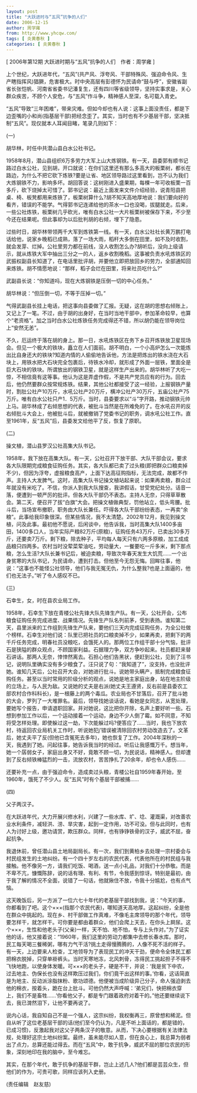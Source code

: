 ```yaml
---
layout: post
title: "大跃进时与“五风”抗争的人们"
date: 2006-12-15
author: 周学雍
from: http://www.yhcqw.com/
tags: [ 炎黄春秋 ]
categories: [ 炎黄春秋 ]
---
```



[ 2006年第12期 大跃进时期与“五风”抗争的人们　作者：周学雍 ]


上个世纪，大跃进年代，“五风”(共产风、浮夸风、干部特殊风、强迫命令风、生产瞎指挥风)猖獗，危害极大。时中央高层有彭德怀为民请命“鼓与呼”，安徽省副省长张恺帆、河南省省委书记潘复生，还有四川等省级领导，坚持实事求是，关心群众疾苦，不顾个人安危，与“五风”作斗争，精神感人至深，名可载入青史。


“五风”导致“三年困难”，带来灾难。但如今却也有人说：这事上面没责任，都是下边歪嘴的小和尚(指基层干部)把经念歪了。其实，当时也有不少基层干部，坚决抵制“五风”。现仅就本人耳闻目睹，笔录几则如下：

(一)

胡华林，时任中共潜山县白水公社书记。


1958年8月，潜山县组织6万多劳力大军上山大炼钢铁。有一天，县委郭有顺书记路过白水公社，见到胡，开口就说：在你们这里还有那么多高大的板栗树，都长在路边，为什么不把它砍下炼铁?要是让省、地区领导路过这里看到，岂不认为我们大炼钢铁不力，影响多坏。胡回答说：这树刚进入盛果期，每棵一年可收板栗一百多斤，砍下烧掉太可惜了。郭书记说：最近上面发来文件介绍经验，说青阳县把桌、椅、板凳都用来炼铁了，板栗树算什么?胡不知天高地厚地说：我们要向好的看齐，错误的不能学。气得郭书记连递给他的茶水一口也没喝，拔腿就走。后来，一些公社炼铁，板栗树几乎砍光，唯有白水公社一大片板栗树被保存下来，不少至今还在结果呢。但此事却为以后批判胡的右倾，埋下了隐患。


过些时日，胡华林带领两千大军到炼铁第一线。有一天，白水公社社长黄万鹏打电话给他，说家乡晚稻已成熟，落了一场大雨，稻秆大多倒在田里，如不及时收割，就会发芽、烂掉。公社里劳力都在前线，没人收割怎么办?胡听后，没向上级请示，就从炼铁大军中抽出三分之一的人，返乡收割晚稻。这事被负责水吼炼铁区的武振权副县长知道了，在电话里批评胡，并要他立即把放回乡的劳力，全部通知回来炼铁。胡不情愿地说：“那样，稻子会烂在田里，将来社员吃什么?”

武副县长说：“你知道吗，现在大炼钢铁是压倒一切的中心任务。”

胡华林说：“但压倒一切，不等于压掉一切。”


气得武副县长挂上电话，把这事向县委做了汇报。无疑，这在胡的思想右倾账上，又记上了一笔。不过，由于胡的出身好，在当时当地干部中，参加革命较早，也算个“老资格”。加之当时白水公社炼铁任务完成得还不错，所以胡仍能在领导岗位上“安然无恙”。


不久，厄运终于落在胡的身上。那一日，水吼炼铁区在务下乡召开炼铁放卫星现场会。但见一个极大的铁块，矗立在人们面前。胡不明白，一个小高炉怎么一次能炼出比自身还大的铁块?知道内情的人偷偷地告诉他，方法是把炼出的铁水浇在大石块上，用铁水把大石块完全包裹后，待铁水冷却，就形成了外面一层铁，里面全是巨大石块的铁块。所谓放出的钢铁卫星，就是这样生产出来的。胡华林听了大吃一惊，不相信竟有这等事。他认为这是弄虚作假，不是共产党员应有的行为。回去后，他仍然要群众按常规炼铁。结果，其他公社都接受了这一经验，上报钢铁产量时，割肚公社产10万斤，水吼公社产20万斤，横冲公社产30万斤，五庙公社产75万斤。唯有白水公社只产1．5万斤。当时，县委要求以“斗”字开路，推动钢铁元帅上马。胡华林成了右倾思想的代表，被批斗当然是在所难免的了。在水吼召开的反右倾批斗大会上，他被批斗后，就被撤销了党委书记的职务，调水吼公社工作。直至1961年，反“五风”后，县委发文给他平了反，恢复了原职。

(二)

操文植，潜山县罗汉公社高集大队书记。


1958年，我下放在高集大队。有一天，公社召开下放干部、大队干部会议，要求各大队限期完成粮食征购任务。其实，各大队都已卖了过头粮(即把群众口粮卖掉不少)，但因为浮夸，虚报粮食高产，上面下达高征购指标，无法完成，故都不作声。主持人大发脾气。这时，高集大队书记操文植站起来说：如果再卖粮，群众过年就没有米吃了。不信，你派人到我大队搜查，我讲假话，甘受党纪处分。话音一落，便遭到一顿严厉的批评。但各大队干部仍不表态。主持人无奈，只得草草散会。第二天，便召开了拔“白旗”大会。把操文植做典型，罚他站立，低头弯腰。批斗后，当场宣布撤职，职务由大队长兼任。吓得各大队干部纷纷表态，一再卖“余粮”。此事给我印象很深。但某些情况，我不太清楚。2002年12月，我见到操文植，问及此事。最初他不愿说，后闲谈中，他告诉我，当时高集大队1400多亩田，1400多口人，当年实际产粮82万斤(原粮)，征购任务43万斤，已卖出30多万斤，还要卖7万斤。剩下粮，除去种子，平均每人每天只有六两多原粮，加工成成品粮只四两多。农村当时没荤菜荤油吃，劳动量大，一餐要吃一斤多米，剩下那点粮，怎么生活?大队长兼书记后，被迫卖粮，导致次年春天发生大饥荒……一个出身贫寒的大队书记，为民请命，遭到打击。但他至今无怨无悔。回眸往事，他说：“这事也不能怪公社领导，他们与我无冤无仇，为什么整我?也是上面逼的，他们也无法子。”听了令人感叹不已。

(三)

石幸生，女，时在县农业局工作。


1958年，石幸生下放在青楼公社先锋大队先锋生产队。有一天，公社开会，公布粮食征购任务完成进度、战果情况。先锋生产队名列前茅，受到表扬。谁知第二天，县里派来的工作组到先锋生产队来，要他们三天内完成征购任务，为全公社做个榜样。石幸生对他们说：队里已把社员的口粮卖掉不少，如果再卖，把剩下的两千斤任务完成，明春社员没粮吃，会饿死人的。那两位工作组干部十分气恼，批评石是狭隘的群众观点，不顾国家利益。石据理力争，双方争吵起来。社员都赶来替石讲话。那两人无奈，悻悻然离去。石担心他们告黑状，便赶到公社，见到了汪书记，说明队里确实没有多少粮食了。汪只说了句：“我知道了”，没支持，也没批评她。谁知几天后，公社召开大会，对她进行批斗。说她带头瞒产，抵制完成粮食征购任务。甚至以当时常用的阶级分析的观点，说她是地主家庭出身，站在地主阶级的立场上，与人民为敌。又说她的丈夫是右派(她丈夫王遵贤，反右前是县委农工部农村合作科科长)，是一根藤上的两个毒瓜。农业局也不甘落后，召开了批斗她的大会，罗列了一大堆罪名。最后，领导找她谈话说，看她是女同志，从宽处理，要她写个报告，申请退职回家。并对她说，这比把你开除，名声上要好听一些。石想到参加工作以后，一个运动接着一个运动，身边不少人倒了霉。如不同意，不知将受怎样处理。即使躲过这一劫，下次能躲过吗?便答应了……当时，我也下放农村，待返回农业局机关工作时，听说她犯j’错误被清除回农村劳动改造去了。文革后，她丈夫平了反(但他已含冤死去多年)，她也恢复了工作。2004年深秋的一天，我遇到了她。问起往事，她告诉我当时的经过。听后让我感慨万千。想当年，她一个孱弱女子，家庭出身又不好，竟敢不顾一切，为民说话，精神感人。但却遭到了反右倾铁棒猛烈的一击，流放农村，苦苦挣扎了20余年，却也令人感伤……

还要补充一点，由于强迫命令，造成卖过头粮，青楼公社自1959年春开始，至1960年，饿死了不少人。反“五风”时有个基层干部被捕……

(四)

父子两汉子。


在大跃进年代，大力开展兴修水利，兴建了一些水库、圹、埝、灌溉渠，对改善农业水利条件，减轻洪、涝、旱灾害，起到一定作用，功不可没。但与此同时，也有人为讨好上级，邀功请赏，欺压群众。同样，也有铮铮铁骨的汉子，威武不屈，奋起抗争。


我退休前，曾任潜山县土地局副局长。有一次，我们到黄柏乡去处理一宗村委会与村民组发生的土地纠纷。有一个四十岁左右的农民代表，代表他所在的村民组与我接触。他不像另一方，请我们吃饭、喝酒，送一点小礼品，对我们十分恭敬。而是不卑不亢，慷慨陈辞，说的话有理、有利、有节，令我感到惊讶。特别是最初，由于我了解的情况不全面，说错了一句话，他就揪住不放，令我十分尴尬，也有点气恼。


这天晚饭后，另一方派了一位六七十年代的老基层干部找到我，说：“今天的事，你都看到了吧。这个×××(指那个农民代表)，哪知道天高地厚。这起纠纷，全是他在群众中挑起的。现在乡、村干部做工作真难，不像毛主席领导的那个年代，领导要怎样干，就怎样干。可你要是都由着群众，他们会爬上天去，在你头上屙尿。这个×××，生性和他老头子(父亲)一样，天不怕、地不怕，专与上头作对。”为了证实他的话，他又接着说：“1960年，我们这里的劳动力都集中去修长春水库。那时，民工每天喝三餐稀粥，哪有力气干活?挑土走得慢腾腾的，人像不死不活的样子。有一天，上边要来人检查，工地领导为了表现民工的冲天干劲，便命令全体民工都把棉衣脱掉，只穿单褂裤头。当时天寒地冻，北风刺骨，冻得民工挑起担子不得不飞快地跑，以使身体发暖。可×××的老头子，硬是不干，并说：‘我是贫下中农，过去地主、伪保长也没有这样欺压过我们，你们竟干出这样的事。’你看，这话简直是为地主、反动派涂脂抹粉、歌功颂德。他便被当成阶级异己分子，命人强迫剥去他的棉衣，按着头，跪在台上批斗。可他仍然大声呼喊：‘弟兄们，快把棉衣穿上，我们不是畜牲……’你看他父子，都是专门跟着政府对着干的。”他还要继续说下去，我已潸然泪下，让他不要再说了。


说内心话，我自知自己不是一个强人，这宗纠纷，我权衡再三，原曾想和稀泥。但自从听了这位老基层干部的话(他们至今仍认为，凡是不听上面话的，都是错的，已成习惯)，反激起我对这父子两条汉子的敬意。从而，下决心要根据有关法律法规，处理好这宗土地纠纷案。最终，虽未能尽如人意，但在良心上，我总算为弱者出了点力，总算还能过得去。而在“五风”中，敢于抗争，威武不屈的那位农民的形象，深刻地印在我的脑中，至今难忘。

其实，在那个年代，敢于抗争的基层干群，岂止上述几人?他们都是芸芸众生，但他们的作为，可贵可歌，同样应该列入史册。

(责任编辑　赵友慈)


